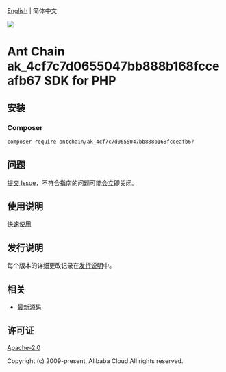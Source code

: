 [English](README.md) | 简体中文

![](https://aliyunsdk-pages.alicdn.com/icons/AlibabaCloud.svg)

# Ant Chain ak_4cf7c7d0655047bb888b168fcceafb67 SDK for PHP

## 安装

### Composer

```bash
composer require antchain/ak_4cf7c7d0655047bb888b168fcceafb67
```

## 问题

[提交 Issue](https://github.com/alipay/antchain-openapi-prod-sdk/issues/new)，不符合指南的问题可能会立即关闭。

## 使用说明

[快速使用](https://github.com/alipay/antchain-openapi-prod-sdk)

## 发行说明

每个版本的详细更改记录在[发行说明](./ChangeLog.txt)中。

## 相关

* [最新源码](https://github.com/antchain-openapi-sdk-php)

## 许可证

[Apache-2.0](http://www.apache.org/licenses/LICENSE-2.0)

Copyright (c) 2009-present, Alibaba Cloud All rights reserved.
